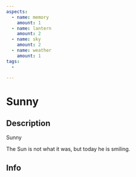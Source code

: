 ```yaml
---
aspects:
  - name: memory
    amount: 1
  - name: lantern
    amount: 2
  - name: sky
    amount: 2
  - name: weather
    amount: 1
tags:
  - 

---
```


# Sunny

## Description
Sunny

The Sun is not what it was, but today he is smiling.
## Info